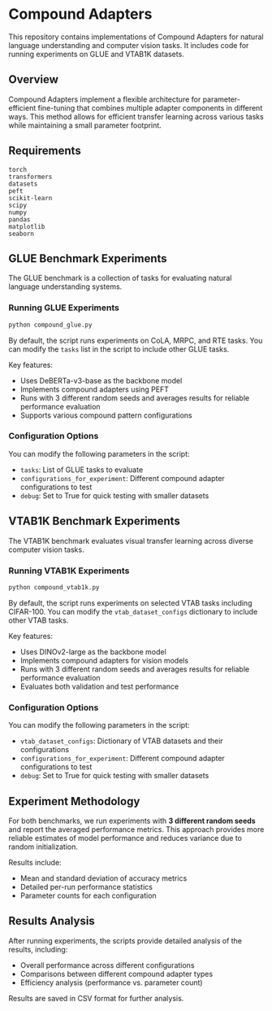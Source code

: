 # Compound Adapters 

This repository contains implementations of Compound Adapters for natural language understanding and computer vision tasks. It includes code for running experiments on GLUE and VTAB1K datasets.

## Overview

Compound Adapters implement a flexible architecture for parameter-efficient fine-tuning that combines multiple adapter components in different ways. This method allows for efficient transfer learning across various tasks while maintaining a small parameter footprint.

## Requirements

```
torch
transformers
datasets
peft
scikit-learn
scipy
numpy
pandas
matplotlib
seaborn
```

## GLUE Benchmark Experiments

The GLUE benchmark is a collection of tasks for evaluating natural language understanding systems.

### Running GLUE Experiments

```bash
python compound_glue.py
```

By default, the script runs experiments on CoLA, MRPC, and RTE tasks. You can modify the `tasks` list in the script to include other GLUE tasks.

Key features:
- Uses DeBERTa-v3-base as the backbone model
- Implements compound adapters using PEFT
- Runs with 3 different random seeds and averages results for reliable performance evaluation
- Supports various compound pattern configurations

### Configuration Options

You can modify the following parameters in the script:
- `tasks`: List of GLUE tasks to evaluate
- `configurations_for_experiment`: Different compound adapter configurations to test
- `debug`: Set to True for quick testing with smaller datasets

## VTAB1K Benchmark Experiments

The VTAB1K benchmark evaluates visual transfer learning across diverse computer vision tasks.

### Running VTAB1K Experiments

```bash
python compound_vtab1k.py
```

By default, the script runs experiments on selected VTAB tasks including CIFAR-100. You can modify the `vtab_dataset_configs` dictionary to include other VTAB tasks.

Key features:
- Uses DINOv2-large as the backbone model
- Implements compound adapters for vision models
- Runs with 3 different random seeds and averages results for reliable performance evaluation
- Evaluates both validation and test performance

### Configuration Options

You can modify the following parameters in the script:
- `vtab_dataset_configs`: Dictionary of VTAB datasets and their configurations
- `configurations_for_experiment`: Different compound adapter configurations to test
- `debug`: Set to True for quick testing with smaller datasets

## Experiment Methodology

For both benchmarks, we run experiments with **3 different random seeds** and report the averaged performance metrics. This approach provides more reliable estimates of model performance and reduces variance due to random initialization.

Results include:
- Mean and standard deviation of accuracy metrics
- Detailed per-run performance statistics
- Parameter counts for each configuration

## Results Analysis

After running experiments, the scripts provide detailed analysis of the results, including:
- Overall performance across different configurations
- Comparisons between different compound adapter types
- Efficiency analysis (performance vs. parameter count)

Results are saved in CSV format for further analysis.


